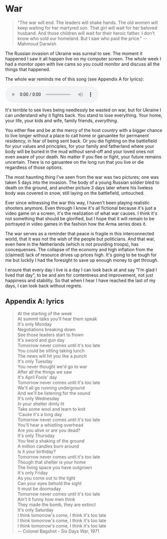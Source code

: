 # War

> "The war will end. The leaders will shake hands. The old women will keep
> waiting for her martyred son. That girl will wait for her beloved husband.
> And those children will wait for their heroic father. I don't know who sold
> our homeland. But I saw who paid the price."
> -- Mahmoud Darwish

The Russian invasion of Ukraine was surreal to see. The moment it happened I
saw it all happen live on my computer screen. The whole week I had a monitor
open with live cams so you could monitor and discuss all the things that
happened.

The whole war reminds me of this song (see Appendix A for lyrics):

![Colonel Bagshot - Six Days War](./assets/media/20220624-2/ColonelBagshot-SixDaysWar.mp3)

It's terrible to see lives being needlessly be wasted on war, but for Ukraine I
can understand why it fights back. You stand to lose everything. Your home,
your life, your kids and wife, family friends, _everything_.

You either flee and be at the mercy of the host country with a bigger chance to
live longer without a place to call home or garuantee for permanent residency,
in fear of being sent back. Or you die fighting on the battlefield for your
values and principles, for your family and fatherland where your body will be
buried in the mud without send-off and your loved ones not even aware of your
death. No matter if you flee or fight, your future remains uncertain. There is
no garuantee on the long run that you live or die regardless of those options.

The most haunting thing I've seen from the war was two pictures; one was taken
5 days into the invasion. The body of a young Russian soldier bled to death on
the ground, and another picture 3 days later where his liveless body was
covered in snow, still laying on the battlefield, untouched.

Ever since witnessing the war this way, I haven't been playing realistic
shooters anymore. Even through I know it's all fictional because it's just a
video game on a screen, it's the realization of what war causes. I think it's
not something that should be glorified, but I hope that it will remain to be
portrayed in video games in the fashion how the Arma series does it.

The war serves as a reminder that peace is fragile in this interconnected
world, that it was not the wish of the people but politicians. And that war,
even here in the Netherlands (which is not providing troops), has concequenses.
The collapse of the economy and high inflation from the (claimed) lack of
resource drives up prices high. It's going to be tough for me but luckily I
had the foresight to save up enough money to get through.

I ensure that every day I live is a day I can look back at and say "I'm glad
I lived that day", to be and aim for contentness and improvement, not just
happiness and stability. So that when I hear I have reached the last of my
days, I can look back without regrets.

## Appendix A: lyrics

> At the starting of the week  
> At summit talks you'll hear them speak  
> It's only Monday  
> Negotiations breaking down  
> See those leaders start to frown  
> It's sword and gun day  
> Tomorrow never comes until it's too late  
> You could be sitting taking lunch  
> The news will hit you like a punch  
> It's only Tuesday  
> You never thought we'd go to war  
> After all the things we saw  
> It's April Fools' day  
> Tomorrow never comes until it's too late  
> We'll all go running underground  
> And we'll be listening for the sound  
> It's only Wednesday  
> In your shelter dimly lit  
> Take some wool and learn to knit  
> 'Cause it's a long day  
> Tomorrow never comes until it's too late  
> You'll hear a whistling overhead  
> Are you alive or are you dead?  
> It's only Thursday  
> You feel a shaking of the ground  
> A million candles burn around  
> Is it your birthday?  
> Tomorrow never comes until it's too late  
> Though that shelter is your home  
> The living space you have outgrown  
> It's only Friday  
> As you come out to the light  
> Can your eyes behold the sight  
> It must be doomsday  
> Tomorrow never comes until it's too late  
> Ain't it funny how men think  
> They made the bomb, they are extinct  
> It's only Saturday  
> I think tomorrow's come, I think it's too late  
> I think tomorrow's come, I think it's too late  
> I think tomorrow's come, I think it's too late  
> -- Colonel Bagshot - Six Days War, 1971
